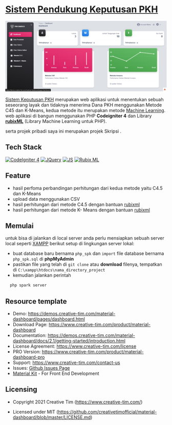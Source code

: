 # [Sistem Pendukung Keputusan PKH](https://github.com/Amar-arruf/App_Skipsiku)

![Image](/public/img/screenshot.jpg)

[Sistem Keputusan PKH](https://github.com/Amar-arruf/App_Skipsiku)
merupakan web aplikasi untuk menentukan sebuah seseorang layak dan tidaknya menerima Dana PKH menggunakan Metode C45 dan K-Means, kedua metode itu merupakan metode [Machine Learning](https://id.wikipedia.org/wiki/Pemelajaran_mesin). web aplikasi di bangun menggunakan PHP **Codeigniter 4** dan Library [**rubixML**](https://rubixml.com) (Library Machine Learning untuk PHP).

serta projek pribadi saya ini merupakan projek Skripsi .

## Tech Stack

[![CodeIgniter 4](https://img.shields.io/badge/CodeIgniter-4-orange)](https://codeigniter.com)
[![JQuery](https://img.shields.io/badge/jQuery-3.x-blue.svg)](https://jquery.com)
[![JS](https://img.shields.io/badge/javascript-ebdd1c?logo=javascript&logoColor=white)](https://javascript.info)
[![Rubix ML](https://img.shields.io/badge/Rubix_ML-Machine_Learning-green)](https://github.com/RubixML/ML/)

## Feature

- hasil perfoma perbandingan perhitungan dari kedua metode yaitu C4.5 dan K-Means
- upload data menggunakan CSV
- hasil perhitungan dari metode C4.5 dengan bantuan [rubixml](https://github.com/RubixML/ML)
- hasil perhitungan dari metode K- Means dengan bantuan [rubixml](https://github.com/RubixML/ML)

## Memulai

untuk bisa di jalankan di local server anda perlu mensiapkan sebuah server local seperti [XAMPP](https://www.apachefriends.org/download.html) berikut setup di lingkungan server lokal:

- buat database baru bernama `php_spk` dan `import` file database bernama `php_spk.sql` di **phpMyAdmin**
- pastikan file yang telah di `git clone` atau **download** filenya, tempatkan di `C:\xampp\htdocs\nama_directory_project`
- kemudian jalankan perintah

```ps
  php spark server
```

## Resource template

- Demo: <https://demos.creative-tim.com/material-dashboard/pages/dashboard.html>
- Download Page: <https://www.creative-tim.com/product/material-dashboard>
- Documentation: <https://demos.creative-tim.com/material-dashboard/docs/2.1/getting-started/introduction.html>
- License Agreement: <https://www.creative-tim.com/license>
- PRO Version: <https://www.creative-tim.com/product/material-dashboard-pro>
- Support: <https://www.creative-tim.com/contact-us>
- Issues: [Github Issues Page](https://github.com/creativetimofficial/material-dashboard/issues)
- [Material Kit](https://www.creative-tim.com/product/material-kit?ref=github-md-free) - For Front End Development

## Licensing

- Copyright 2021 Creative Tim (https://www.creative-tim.com/)

- Licensed under MIT (https://github.com/creativetimofficial/material-dashboard/blob/master/LICENSE.md)
